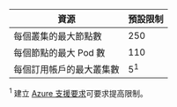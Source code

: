 | 資源 | 預設限制 |
| --- | :--- |
| 每個叢集的最大節點數 | 250 |
| 每個節點的最大 Pod 數 | 110 |
| 每個訂用帳戶的最大叢集數 | 5<sup>1</sup> |

<sup>1</sup> 建立 [Azure 支援要求][azure-support]可要求提高限制。<br />

<!-- LINKS - External -->
[azure-support]: https://ms.portal.azure.com/#blade/Microsoft_Azure_Support/HelpAndSupportBlade/newsupportrequest
